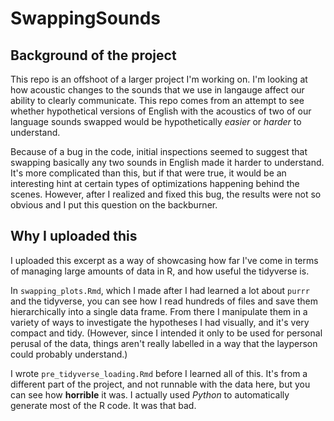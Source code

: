 # SwappingSounds

## Background of the project

This repo is an offshoot of a larger project I'm working on. I'm looking at how acoustic changes to the sounds that we use in langauge affect our ability to clearly communicate. This repo comes from an attempt to see whether hypothetical versions of English with the acoustics of two of our language sounds swapped would be hypothetically _easier_ or _harder_ to understand. 

Because of a bug in the code, initial inspections seemed to suggest that swapping basically any two sounds in English made it harder to understand. It's more complicated than this, but if that were true, it would be an interesting hint at certain types of optimizations happening behind the scenes. However, after I realized and fixed this bug, the results were not so obvious and I put this question on the backburner.

## Why I uploaded this

I uploaded this excerpt as a way of showcasing how far I've come in terms of managing large amounts of data in R, and how useful the tidyverse is. 

In `swapping_plots.Rmd`, which I made after I had learned a lot about `purrr` and the tidyverse, you can see how I read hundreds of files and save them hierarchically into a single data frame. From there I manipulate them in a variety of ways to investigate the hypotheses I had visually, and it's very compact and tidy. (However, since I intended it only to be used for personal perusal of the data, things aren't really labelled in a way that the layperson could probably understand.)

I wrote `pre_tidyverse_loading.Rmd` before I learned all of this. It's from a different part of the project, and not runnable with the data here, but you can see how **horrible** it was. I actually used _Python_ to automatically generate most of the R code. It was that bad.

